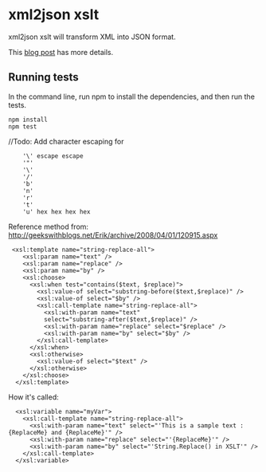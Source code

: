 # xml2json xslt
xml2json xslt will transform XML into JSON format.

This [blog post](http://www.bjelic.net/?p=1117) has more details.

## Running tests

In the command line, run npm to install the dependencies, and then run the tests.

```
npm install
npm test
```

//Todo: Add character escaping for 

```
    '\' escape escape
    '"'
    '\'
    '/'
    'b'
    'n'
    'r'
    't'
    'u' hex hex hex hex
```
Reference method from: http://geekswithblogs.net/Erik/archive/2008/04/01/120915.aspx
```
 <xsl:template name="string-replace-all">
    <xsl:param name="text" />
    <xsl:param name="replace" />
    <xsl:param name="by" />
    <xsl:choose>
      <xsl:when test="contains($text, $replace)">
        <xsl:value-of select="substring-before($text,$replace)" />
        <xsl:value-of select="$by" />
        <xsl:call-template name="string-replace-all">
          <xsl:with-param name="text"
          select="substring-after($text,$replace)" />
          <xsl:with-param name="replace" select="$replace" />
          <xsl:with-param name="by" select="$by" />
        </xsl:call-template>
      </xsl:when>
      <xsl:otherwise>
        <xsl:value-of select="$text" />
      </xsl:otherwise>
    </xsl:choose>
  </xsl:template>
```
 
How it's called: 
```
  <xsl:variable name="myVar">
    <xsl:call-template name="string-replace-all">
      <xsl:with-param name="text" select="'This is a sample text : {ReplaceMe} and {ReplaceMe}'" />
      <xsl:with-param name="replace" select="'{ReplaceMe}'" />
      <xsl:with-param name="by" select="'String.Replace() in XSLT'" />
    </xsl:call-template>
  </xsl:variable>
```
